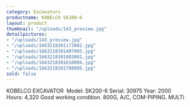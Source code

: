 ```yaml
---
category: Excavators
productname: KOBELCO SK200-6
layout: product
thumbnail: "/uploads/143_preview.jpg"
detailpictures:
- "/uploads/143_preview.jpg"
- "/uploads/1663218301173002.jpg"
- "/uploads/1663218301407003.jpg"
- "/uploads/1663218301603001.jpg"
- "/uploads/1663218301610004.jpg"
- "/uploads/1663218301788005.jpg"
sold: false
---
```


KOBELCO EXCAVATOR 
Model: SK200-6
Serial: 30975
Year: 2000
Hours: 4,320
Good working condition.
800G, A/C, COM-PIPING. MULTi


